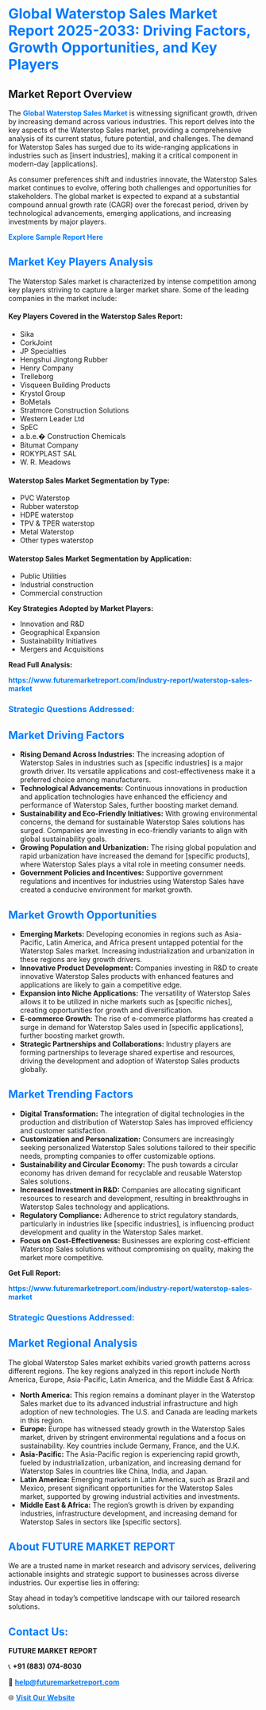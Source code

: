 <h1 style="color: #007BFF;">Global Waterstop Sales Market Report 2025-2033: Driving Factors, Growth Opportunities, and Key Players</h1>

<section id="overview">
<h2>Market Report Overview</h2>
<p>The <a href="https://www.futuremarketreport.com/industry-report/waterstop-sales-market" style="color: #007BFF; text-decoration: none;"><strong>Global Waterstop Sales Market</strong></a> is witnessing significant growth, driven by increasing demand across various industries. This report delves into the key aspects of the Waterstop Sales market, providing a comprehensive analysis of its current status, future potential, and challenges. The demand for Waterstop Sales has surged due to its wide-ranging applications in industries such as [insert industries], making it a critical component in modern-day [applications].</p>
<p>As consumer preferences shift and industries innovate, the Waterstop Sales market continues to evolve, offering both challenges and opportunities for stakeholders. The global market is expected to expand at a substantial compound annual growth rate (CAGR) over the forecast period, driven by technological advancements, emerging applications, and increasing investments by major players.</p>
</section>

<section id="overview">
<p><a href="https://www.futuremarketreport.com/request-sample/reportId=109745" style="color: #007BFF; text-decoration: none;"><strong>Explore Sample Report Here</strong></a></p>
</section>

<section id="key-players">
<h2 style="color: #007BFF;">Market Key Players Analysis</h2>
<p>The Waterstop Sales market is characterized by intense competition among key players striving to capture a larger market share. Some of the leading companies in the market include:</p>
<h4>Key Players Covered in the Waterstop Sales Report:</h4>
<ul><li>Sika</li><li>CorkJoint</li><li>JP Specialties</li><li>Hengshui Jingtong Rubber</li><li>Henry Company</li><li>Trelleborg</li><li>Visqueen Building Products</li><li>Krystol Group</li><li>BoMetals</li><li>Stratmore Construction Solutions</li><li>Western Leader Ltd</li><li>SpEC</li><li>a.b.e.� Construction Chemicals</li><li>Bitumat Company</li><li>ROKYPLAST SAL</li><li>W. R. Meadows</li></ul>
<h4>Waterstop Sales Market Segmentation by Type:</h4>
<ul><li>PVC Waterstop</li><li>Rubber waterstop</li><li>HDPE waterstop</li><li>TPV &amp; TPER waterstop</li><li>Metal Waterstop</li><li>Other types waterstop</li></ul>

<h4>Waterstop Sales Market Segmentation by Application:</h4>
<ul><li>Public Utilities</li><li>Industrial construction</li><li>Commercial construction</li></ul>
<p><strong>Key Strategies Adopted by Market Players:</strong></p>
<ul>
<li>Innovation and R&D</li>
<li>Geographical Expansion</li>
<li>Sustainability Initiatives</li>
<li>Mergers and Acquisitions</li>
</ul>
</section>

<section>
<p><strong>Read Full Analysis: </strong></p><a href="https://www.futuremarketreport.com/industry-report/waterstop-sales-market" style="color: #007BFF; text-decoration: none;"><strong>https://www.futuremarketreport.com/industry-report/waterstop-sales-market</strong></a>
<h3 style="color: #007BFF;">Strategic Questions Addressed:</h3>
</section>

<section id="driving-factors">
<h2 style="color: #007BFF;">Market Driving Factors</h2>
<ul>
<li><strong>Rising Demand Across Industries:</strong> The increasing adoption of Waterstop Sales in industries such as [specific industries] is a major growth driver. Its versatile applications and cost-effectiveness make it a preferred choice among manufacturers.</li>
<li><strong>Technological Advancements:</strong> Continuous innovations in production and application technologies have enhanced the efficiency and performance of Waterstop Sales, further boosting market demand.</li>
<li><strong>Sustainability and Eco-Friendly Initiatives:</strong> With growing environmental concerns, the demand for sustainable Waterstop Sales solutions has surged. Companies are investing in eco-friendly variants to align with global sustainability goals.</li>
<li><strong>Growing Population and Urbanization:</strong> The rising global population and rapid urbanization have increased the demand for [specific products], where Waterstop Sales plays a vital role in meeting consumer needs.</li>
<li><strong>Government Policies and Incentives:</strong> Supportive government regulations and incentives for industries using Waterstop Sales have created a conducive environment for market growth.</li>
</ul>
</section>

<section id="growth-opportunities">
<h2 style="color: #007BFF;">Market Growth Opportunities</h2>
<ul>
<li><strong>Emerging Markets:</strong> Developing economies in regions such as Asia-Pacific, Latin America, and Africa present untapped potential for the Waterstop Sales market. Increasing industrialization and urbanization in these regions are key growth drivers.</li>
<li><strong>Innovative Product Development:</strong> Companies investing in R&D to create innovative Waterstop Sales products with enhanced features and applications are likely to gain a competitive edge.</li>
<li><strong>Expansion into Niche Applications:</strong> The versatility of Waterstop Sales allows it to be utilized in niche markets such as [specific niches], creating opportunities for growth and diversification.</li>
<li><strong>E-commerce Growth:</strong> The rise of e-commerce platforms has created a surge in demand for Waterstop Sales used in [specific applications], further boosting market growth.</li>
<li><strong>Strategic Partnerships and Collaborations:</strong> Industry players are forming partnerships to leverage shared expertise and resources, driving the development and adoption of Waterstop Sales products globally.</li>
</ul>
</section>

<section id="trending-factors">
<h2 style="color: #007BFF;">Market Trending Factors</h2>
<ul>
<li><strong>Digital Transformation:</strong> The integration of digital technologies in the production and distribution of Waterstop Sales has improved efficiency and customer satisfaction.</li>
<li><strong>Customization and Personalization:</strong> Consumers are increasingly seeking personalized Waterstop Sales solutions tailored to their specific needs, prompting companies to offer customizable options.</li>
<li><strong>Sustainability and Circular Economy:</strong> The push towards a circular economy has driven demand for recyclable and reusable Waterstop Sales solutions.</li>
<li><strong>Increased Investment in R&D:</strong> Companies are allocating significant resources to research and development, resulting in breakthroughs in Waterstop Sales technology and applications.</li>
<li><strong>Regulatory Compliance:</strong> Adherence to strict regulatory standards, particularly in industries like [specific industries], is influencing product development and quality in the Waterstop Sales market.</li>
<li><strong>Focus on Cost-Effectiveness:</strong> Businesses are exploring cost-efficient Waterstop Sales solutions without compromising on quality, making the market more competitive.</li>
</ul>
</section>

<section>
<p><strong>Get Full Report: </strong></p><a href="https://www.futuremarketreport.com/industry-report/waterstop-sales-market" style="color: #007BFF; text-decoration: none;"><strong>https://www.futuremarketreport.com/industry-report/waterstop-sales-market</strong></a>
<h3 style="color: #007BFF;">Strategic Questions Addressed:</h3>
</section>


<section id="regional-analysis">
<h2 style="color: #007BFF;">Market Regional Analysis</h2>
<p>The global Waterstop Sales market exhibits varied growth patterns across different regions. The key regions analyzed in this report include North America, Europe, Asia-Pacific, Latin America, and the Middle East & Africa:</p>
<ul>
<li><strong>North America:</strong> This region remains a dominant player in the Waterstop Sales market due to its advanced industrial infrastructure and high adoption of new technologies. The U.S. and Canada are leading markets in this region.</li>
<li><strong>Europe:</strong> Europe has witnessed steady growth in the Waterstop Sales market, driven by stringent environmental regulations and a focus on sustainability. Key countries include Germany, France, and the U.K.</li>
<li><strong>Asia-Pacific:</strong> The Asia-Pacific region is experiencing rapid growth, fueled by industrialization, urbanization, and increasing demand for Waterstop Sales in countries like China, India, and Japan.</li>
<li><strong>Latin America:</strong> Emerging markets in Latin America, such as Brazil and Mexico, present significant opportunities for the Waterstop Sales market, supported by growing industrial activities and investments.</li>
<li><strong>Middle East & Africa:</strong> The region’s growth is driven by expanding industries, infrastructure development, and increasing demand for Waterstop Sales in sectors like [specific sectors].</li>
</ul>
</section>

<footer>
<h2 style="color: #007BFF;">About FUTURE MARKET REPORT</h2>
<p>We are a trusted name in market research and advisory services, delivering actionable insights and strategic support to businesses across diverse industries. Our expertise lies in offering:</p>

<p>Stay ahead in today’s competitive landscape with our tailored research solutions.</p>

<h2 style="color: #007BFF;">Contact Us:</h2>
<p><strong>FUTURE MARKET REPORT</strong></p>
<p>📞 <strong>+91 (883) 074-8030</strong></p>
<p>📧 <strong><a href="mailto:help@futuremarketreport.com" style="color: #007BFF;">help@futuremarketreport.com</a></strong></p>
<p>🌐 <strong><a href="https://www.futuremarketreport.com/" style="color: #007BFF;">Visit Our Website</a></strong></p>
</footer>